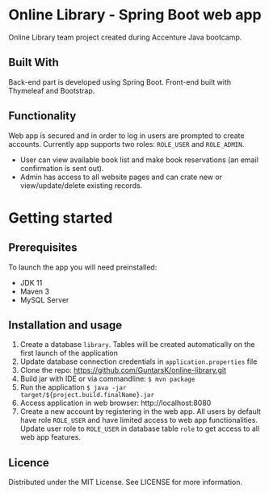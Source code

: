 # Online Library - Spring Boot web app
Online Library team project created during Accenture Java bootcamp.


## Built With
Back-end part is developed using Spring Boot. Front-end built with Thymeleaf and Bootstrap.

## Functionality
Web app is secured and in order to log in users are prompted to create accounts. Currently app supports two roles: `ROLE_USER` and `ROLE_ADMIN`. 
* User can view available book list and make book reservations (an email confirmation is sent out). 
* Admin has access to all website pages and can crate new or view/update/delete existing records.


# Getting started
## Prerequisites
To launch the app you will need preinstalled:
* JDK 11
* Maven 3
* MySQL Server

## Installation and usage
1. Create a database `library`. Tables will be created automatically on the first launch of the application
2. Update database connection credentials in `application.properties` file
3. Clone the repo: https://github.com/GuntarsK/online-library.git
4. Build jar with IDE or via commandline: `$ mvn package`
5. Run the application `$ java -jar target/${project.build.finalName}.jar`
6. Access application in web browser: http://localhost:8080
7. Create a new account by registering in the web app. All users by default have role `ROLE_USER` and have limited access to web app functionalities. Update user role to `ROLE_USER` in database table `role` to get access to all web app features.


## Licence
Distributed under the MIT License. See LICENSE for more information.
